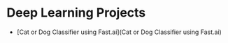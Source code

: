 # Deep Learning Projects
* [Cat or Dog Classifier using Fast.ai](Cat or Dog Classifier using Fast.ai)

